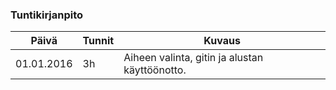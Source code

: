 ### Tuntikirjanpito
Päivä | Tunnit | Kuvaus
--------------- | ----- | ------
01.01.2016 | 3h | Aiheen valinta, gitin ja alustan käyttöönotto. 


